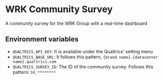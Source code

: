 # WRK Community Survey

A community survey for the WRK Group with a real-time dashboard

## Environment variables

-   `QUALTRICS_API_KEY`: It is available under the Qualtrics' setting menu
-   `QUALTRICS_BASE_URL`: It follows this pattern, `{brand name}.{datacenter name}.qualtrics.com`
-   `QUALTRICS_SURVEY_ID`: The ID of the community survey. Follows this pattern: `SV_********`
